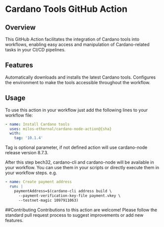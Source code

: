 # Cardano Tools GitHub Action

## Overview
This GitHub Action facilitates the integration of Cardano tools into workflows, enabling easy access and manipulation of Cardano-related tasks in your CI/CD pipelines.

## Features
Automatically downloads and installs the latest Cardano tools.
Configures the environment to make the tools accessible throughout the workflow.

## Usage
To use this action in your workflow just add the following lines to your workflow file:

```yaml
- name: Install Cardano tools
  uses: milos-ethernal/cardano-node-action@{sha}
  with:
    tag: '10.1.4'
```

Tag is optional parameter, if not defined action will use cardano-node release version 8.7.3.

After this step bech32, cardano-cli and cardano-node will be available in your workflow.
You can use them in your scripts or directly execute them in your workflow steps.
e.g.
```yaml
- name: Create payment address
  run: |
    paymentAddress=$(cardano-cli address build \
      --payment-verification-key-file payment.vkey \
      --testnet-magic 1097911063)
```

##Contributing
Contributions to this action are welcome! Please follow the standard pull request process to suggest improvements or add new features.